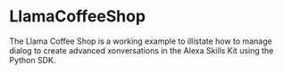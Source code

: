 # LlamaCoffeeShop
The Llama Coffee Shop is a working example to illistate how to manage dialog to create advanced xonversations in the Alexa Skills Kit using the Python SDK. 
